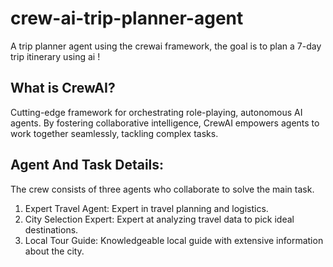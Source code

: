 # crew-ai-trip-planner-agent

A trip planner agent using the crewai framework, the goal is to plan a 7-day trip itinerary using ai ! 

## What is CrewAI?

Cutting-edge framework for orchestrating role-playing, autonomous AI agents. By fostering collaborative intelligence, CrewAI empowers agents to work together seamlessly, tackling complex tasks.

## Agent And Task Details:

The crew consists of three agents who collaborate to solve the main task.
1. Expert Travel Agent: Expert in travel planning and logistics. 
2. City Selection Expert: Expert at analyzing travel data to pick ideal destinations.
3. Local Tour Guide: Knowledgeable local guide with extensive information about the city.

